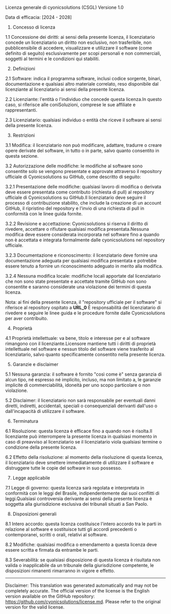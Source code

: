 Licenza generale di cyonicsolutions (CSGL)
Versione 1.0

Data di efficacia: [2024 - 2028]

1. Concesso di licenza

1.1 Concessione dei diritti: ai sensi della presente licenza, il licenziatario concede un licenziatario un diritto non esclusivo, non trasferibile, non pubblicensibile di accedere, visualizzare e utilizzare il software (come definito di seguito) esclusivamente per scopi personali e non commerciali, soggetti aI termini e le condizioni qui stabiliti.

2. Definizioni

2.1 Software: indica il programma software, inclusi codice sorgente, binari, documentazione e qualsiasi altro materiale correlato, reso disponibile dal licenziante al licenziatario ai sensi della presente licenza.

2.2 Licenziante: l'entità o l'individuo che concede questa licenza.In questo caso, si riferisce alle coniSoluzioni, comprese le sue affiliate e rappresentanti.

2.3 Licenziatario: qualsiasi individuo o entità che riceve il software ai sensi della presente licenza.

3. Restrizioni

3.1 Modifica: il licenziatario non può modificare, adattare, tradurre o creare opere derivate del software, in tutto o in parte, salvo quanto consentito in questa sezione.

3.2 Autorizzazione delle modifiche: le modifiche al software sono consentite solo se vengono presentate e approvate attraverso il repository ufficiale di Cyonicsolutions su GitHub, come descritto di seguito:

3.2.1 Presentazione delle modifiche: qualsiasi lavoro di modifica o derivata deve essere presentata come contributo (richiesta di pull) al repository ufficiale di Cyonicsolutions su GitHub.Il licenziatario deve seguire il processo di contribuzione stabilito, che include la creazione di un account GitHub, il ripristino del repository e l'invio di una richiesta di pull in conformità con le linee guida fornite.

3.2.2 Revisione e accettazione: Cyonicsolutions si riserva il diritto di rivedere, accettare o rifiutare qualsiasi modifica presentata.Nessuna modifica deve essere considerata incorporata nel software fino a quando non è accettata e integrata formalmente dalle cyonicsolutions nel repository ufficiale.

3.2.3 Documentazione e riconoscimento: il licenziatario deve fornire una documentazione adeguata per qualsiasi modifica presentata e potrebbe essere tenuto a fornire un riconoscimento adeguato in merito alla modifica.

3.2.4 Nessuna modifica locale: modifiche locali apportate dal licenziatario che non sono state presentate e accettate tramite GitHub non sono consentite e saranno considerate una violazione dei termini di questa licenza.

Nota: ai fini della presente licenza, il "repository ufficiale per il software" si riferisce al repository ospitato a __URL_0__ È responsabilità del licenziatario di rivedere e seguire le linee guida e le procedure fornite dalle Cyonicsolutions per aver contribuito.

4. Proprietà

4.1 Proprietà intellettuale: va bene, titolo e interesse per e al software rimangono con il licenziante.Licensore mantiene tutti i diritti di proprietà intellettuale nel software e nessun titolo del software viene trasferito al licenziatario, salvo quanto specificamente consentito nella presente licenza.

5. Garanzie e disclaimer

5.1 Nessuna garanzia: il software è fornito "così come è" senza garanzia di alcun tipo, né espresso né implicito, incluso, ma non limitato a, le garanzie implicite di commerciabilità, idoneità per uno scopo particolare o non violazione.

5.2 Disclaimer: il licenziatario non sarà responsabile per eventuali danni diretti, indiretti, accidentali, speciali o consequenziali derivanti dall'uso o dall'incapacità di utilizzare il software.

6. Terminatura

6.1 Risoluzione: questa licenza è efficace fino a quando non è risolta.Il licenziante può interrompere la presente licenza in qualsiasi momento in caso di preavviso al licenziatario se il licenziatario viola qualsiasi termine o condizione della presente licenza.

6.2 Effetto della risoluzione: al momento della risoluzione di questa licenza, il licenziatario deve smettere immediatamente di utilizzare il software e distruggere tutte le copie del software in suo possesso.

7. Legge applicabile

7.1 Legge di governo: questa licenza sarà regolata e interpretata in conformità con le leggi del Brasile, indipendentemente dai suoi conflitti di leggi.Qualsiasi controversia derivante ai sensi della presente licenza è soggetta alla giurisdizione esclusiva dei tribunali situati a San Paolo.

8. Disposizioni generali

8.1 Intero accordo: questa licenza costituisce l'intero accordo tra le parti in relazione al software e sostituisce tutti gli accordi precedenti o contemporanei, scritti o orali, relativi al software.

8.2 Modifiche: qualsiasi modifica o emendamento a questa licenza deve essere scritta e firmata da entrambe le parti.

8.3 Severabilità: se qualsiasi disposizione di questa licenza è risultata non valida o inapplicabile da un tribunale della giurisdizione competente, le disposizioni rimanenti rimarranno in vigore e effetto.

---
Disclaimer: This translation was generated automatically and may not be completely accurate. The official version of the license is the English version available on the GitHub repository: https://github.com/cyonicsolutions/license.md. Please refer to the original version for the valid license.